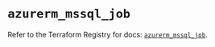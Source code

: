 # `azurerm_mssql_job`

Refer to the Terraform Registry for docs: [`azurerm_mssql_job`](https://registry.terraform.io/providers/hashicorp/azurerm/4.18.0/docs/resources/mssql_job).
